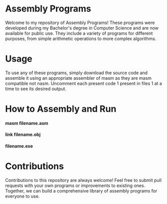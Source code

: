 # Assembly Programs #
Welcome to my repository of Assembly Programs! These programs were developed during my Bachelor's degree in Computer Science and are now available for public use. They include a variety of programs for different purposes, from simple arithmetic operations to more complex algorithms.

# Usage
To use any of these programs, simply download the source code and assemble it using an appropriate assembler of masm as they are masm compatible not nasm.
Uncomment each present code 1 present in files 1 at a time to see its desired output.

# How to Assembly and Run
#### masm filename.asm
#### link filename.obj
#### filename.exe

# Contributions
Contributions to this repository are always welcome! Feel free to submit pull requests with your own programs or improvements to existing ones. Together, we can build a comprehensive library of assembly programs for everyone to use.
